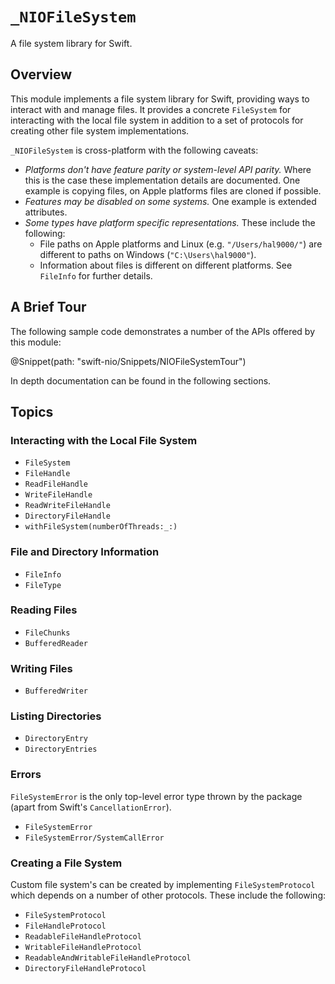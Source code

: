 # ``_NIOFileSystem``

A file system library for Swift.

## Overview

This module implements a file system library for Swift, providing ways to interact with and manage
files. It provides a concrete ``FileSystem`` for interacting with the local file system in addition
to a set of protocols for creating other file system implementations.

``_NIOFileSystem`` is cross-platform with the following caveats:
- _Platforms don't have feature parity or system-level API parity._ Where this is the case these
  implementation details are documented. One example is copying files, on Apple platforms files are
  cloned if possible.
- _Features may be disabled on some systems._ One example is extended attributes.
- _Some types have platform specific representations._ These include the following:
  - File paths on Apple platforms and Linux (e.g. `"/Users/hal9000/"`) are different to paths on
    Windows (`"C:\Users\hal9000"`).
  - Information about files is different on different platforms. See ``FileInfo`` for further
    details.

## A Brief Tour

The following sample code demonstrates a number of the APIs offered by this module:

@Snippet(path: "swift-nio/Snippets/NIOFileSystemTour")

In depth documentation can be found in the following sections.

## Topics

### Interacting with the Local File System

- ``FileSystem``
- ``FileHandle``
- ``ReadFileHandle``
- ``WriteFileHandle``
- ``ReadWriteFileHandle``
- ``DirectoryFileHandle``
- ``withFileSystem(numberOfThreads:_:)``

### File and Directory Information

- ``FileInfo``
- ``FileType``

### Reading Files

- ``FileChunks``
- ``BufferedReader``

### Writing Files

- ``BufferedWriter``

### Listing Directories

- ``DirectoryEntry``
- ``DirectoryEntries``

### Errors

``FileSystemError`` is the only top-level error type thrown by the package (apart from Swift's
`CancellationError`).

- ``FileSystemError``
- ``FileSystemError/SystemCallError``

### Creating a File System

Custom file system's can be created by implementing ``FileSystemProtocol`` which depends on a number
of other protocols. These include the following:

- ``FileSystemProtocol``
- ``FileHandleProtocol``
- ``ReadableFileHandleProtocol``
- ``WritableFileHandleProtocol``
- ``ReadableAndWritableFileHandleProtocol``
- ``DirectoryFileHandleProtocol``
